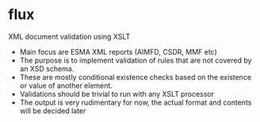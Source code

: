 # flux
XML document validation using XSLT

- Main focus are ESMA XML reports (AIMFD, CSDR, MMF etc)
- The purpose is to implement validation of rules that are not covered by an XSD schema.
- These are mostly conditional existence checks based on the existence or value of another element.
- Validations should be trivial to run with any XSLT processor
- The output is very rudimentary for now, the actual format and contents will be decided later
